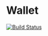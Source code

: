 Wallet
==========

[![Build Status](https://travis-ci.org/clayman74/wallet.svg?branch=master)](https://travis-ci.org/clayman74/wallet)
